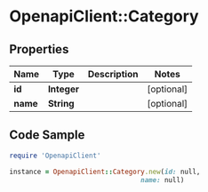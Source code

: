 # OpenapiClient::Category

## Properties

Name | Type | Description | Notes
------------ | ------------- | ------------- | -------------
**id** | **Integer** |  | [optional] 
**name** | **String** |  | [optional] 

## Code Sample

```ruby
require 'OpenapiClient'

instance = OpenapiClient::Category.new(id: null,
                                 name: null)
```


